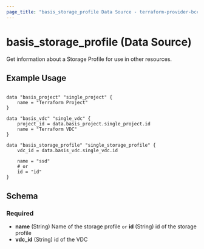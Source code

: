 ```yaml
---
page_title: "basis_storage_profile Data Source - terraform-provider-bcc"
---
```

# basis_storage_profile (Data Source)

Get information about a Storage Profile for use in other resources. 

## Example Usage

```hcl

data "basis_project" "single_project" {
    name = "Terraform Project"
}

data "basis_vdc" "single_vdc" {
    project_id = data.basis_project.single_project.id
    name = "Terraform VDC"
}

data "basis_storage_profile" "single_storage_profile" {
    vdc_id = data.basis_vdc.single_vdc.id

    name = "ssd"
    # or
    id = "id"
}

```
## Schema

### Required

- **name** (String) Name of the storage profile `or` **id** (String) id of the storage profile
- **vdc_id** (String) id of the VDC

